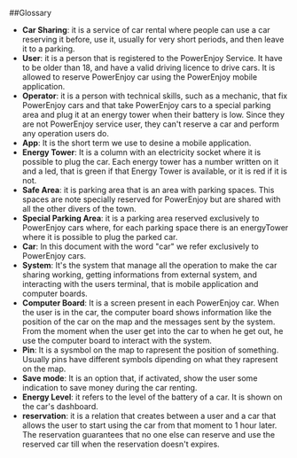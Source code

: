 ##Glossary

* **Car Sharing**: it is a service of car rental where people can use a car reserving it before, use it, usually for very short periods, and then leave it to a parking.
* **User**: it is a person that is registered to the PowerEnjoy Service. It have to be older than 18, and have a valid driving licence to drive cars. It is allowed to reserve PowerEnjoy car using the PowerEnjoy mobile application.
* **Operator**: it is a person with technical skills, such as a mechanic, that fix PowerEnjoy cars and that take PowerEnjoy cars to a special parking area and plug it at an energy tower when their battery is low. Since they are not PowerEnjoy service user, they can't reserve a car and perform any operation users do.
* **App**: It is the short term we use to desine a mobile application.
* **Energy Tower**: It is a column with an electricity socket where it is possible to plug the car. Each energy tower has a number written on it and a led, that is green if that Energy Tower is available, or it is red if it is not. 
* **Safe Area**: it is parking area that is an area with parking spaces. This spaces are note specially reserved for PowerEnjoy but are shared with all the other divers of the town.
* **Special Parking Area**: it is a parking area reserved exclusively to PowerEnjoy cars where, for each parking space there is an energyTower where it is possible to plug the parked car.
* **Car**: In this document with the word "car" we refer exclusively to PowerEnjoy cars.
* **System**: It's the system that manage all the operation to make the car sharing working, getting informations from external system, and interacting with the users terminal, that is mobile application and computer boards.
* **Computer Board**: It is a screen present in each PowerEnjoy car. When the user is in the car, the computer board shows information like the position of the car on the map and the messages sent by the system. From the moment when the user get into the car to when he get out, he use the computer board to interact with the system.
* **Pin**: It is a sysmbol on the map to rapresent the position of something. Usually pins have different symbols dipending on what they rapresent on the map.
* **Save mode**: It is an option that, if activated, show the user some indication to save money during the car renting.
* **Energy Level**: it refers to the level of the battery of a car. It is shown on the car's dashboard.
* **reservation**: it is a relation that creates between a user and a car that allows the user to start using the car from that moment to 1 hour later. The reservation guarantees that no one else can reserve and use the reserved car till when the reservation doesn't expires. 